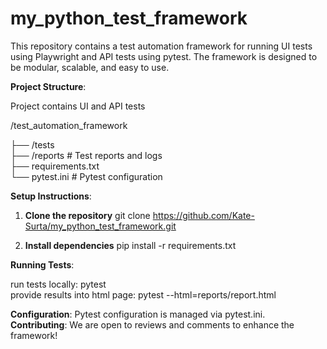 # my_python_test_framework
This repository contains a test automation framework for running UI tests using Playwright and API tests using pytest. The framework is designed to be modular, scalable, and easy to use.


**Project Structure**: 

Project contains UI and API tests

/test_automation_framework 

├── /tests  
├── /reports # Test reports and logs  
├── requirements.txt  
└── pytest.ini # Pytest configuration


**Setup Instructions**:
1. **Clone the repository**
 git clone https://github.com/Kate-Surta/my_python_test_framework.git

2. **Install dependencies**
pip install -r requirements.txt


**Running Tests**: 

run tests locally:
pytest  
provide results into html page:
pytest --html=reports/report.html

 **Configuration**: 
Pytest configuration is managed via pytest.ini.   
**Contributing**: 
We are open to reviews and comments to enhance the framework!
